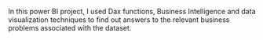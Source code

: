 In this power BI project, I used Dax functions, Business Intelligence and data visualization techniques to find out answers to the relevant business problems associated with the dataset.
